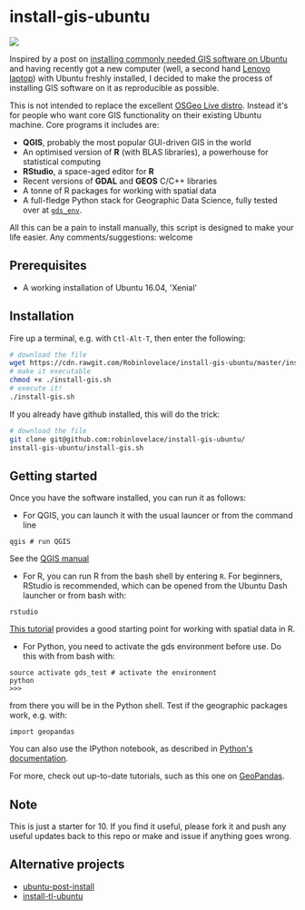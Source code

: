 # install-gis-ubuntu

![](https://travis-ci.org/Robinlovelace/install-gis-ubuntu.svg?branch=master)

Inspired by a post on [installing commonly needed GIS software on Ubuntu](https://medium.com/@ramiroaznar/how-to-install-the-most-common-open-source-gis-applications-on-ubuntu-dbe9d612347b) and having recently got a new computer (well, a second hand [Lenovo laptop](http://www.ebay.co.uk/sch/PC-Laptops-Netbooks/177/i.html?_from=R40&_nkw=lenovo&_dcat=177&rt=nc&_mPrRngCbx=1&_udlo=0&_udhi=200)) with Ubuntu freshly installed, I decided to make the process of installing GIS software on it as reproducible as possible.

This is not intended to replace the excellent [OSGeo Live distro](https://live.osgeo.org/en/index.html). Instead it's for people who want core GIS functionality on their existing Ubuntu machine. Core programs it includes are:

- **QGIS**, probably the most popular GUI-driven GIS in the world
- An optimised version of **R** (with BLAS libraries), a powerhouse for statistical computing
- **RStudio**, a space-aged editor for **R**
- Recent versions of **GDAL** and **GEOS** C/C++ libraries
- A tonne of R packages for working with spatial data
- A full-fledge Python stack for Geographic Data Science, fully tested over at
  [`gds_env`](https://github.com/darribas/gds_env).

All this can be a pain to install manually, this script is designed to make your life easier. Any comments/suggestions: welcome

## Prerequisites

- A working installation of Ubuntu 16.04, 'Xenial'

## Installation

Fire up a terminal, e.g. with `Ctl-Alt-T`, then enter the following:

```bash
# download the file
wget https://cdn.rawgit.com/Robinlovelace/install-gis-ubuntu/master/install-gis.sh
# make it executable
chmod +x ./install-gis.sh
# execute it!
./install-gis.sh
```

If you already have github installed, this will do the trick:

```bash
# download the file
git clone git@github.com:robinlovelace/install-gis-ubuntu/
install-gis-ubuntu/install-gis.sh
```

## Getting started

Once you have the software installed, you can run it as follows:

- For QGIS, you can launch it with the usual launcer or from the command line

```
qgis # run QGIS
```

See the [QGIS manual](http://docs.qgis.org/2.14/en/docs/index.html)

- For R, you can run R from the bash shell by entering `R`. For beginners, RStudio is recommended, which can be opened from the Ubuntu Dash launcher or from bash with:

```
rstudio
```

[This tutorial](https://github.com/Robinlovelace/Creating-maps-in-R) provides a good starting point for working with spatial data in R.

- For Python, you need to activate the gds environment before use. Do this with from bash with: 

```
source activate gds_test # activate the environment
python
>>>
```

from there you will be in the Python shell. Test if the geographic packages work, e.g. with:

```
import geopandas
```

You can also use the IPython notebook, as described in [Python's documentation](http://jupyter-notebook-beginner-guide.readthedocs.io/en/latest/execute.html
).

For more, check out up-to-date tutorials, such as this one on [GeoPandas](http://geopandas.org/).

## Note

This is just a starter for 10. If you find it useful, please fork it and push any useful updates back to this repo or make and issue if anything goes wrong.

## Alternative projects

- [ubuntu-post-install](https://github.com/snwh/ubuntu-post-install)
- [install-tl-ubuntu](https://github.com/scottkosty/install-tl-ubuntu)

